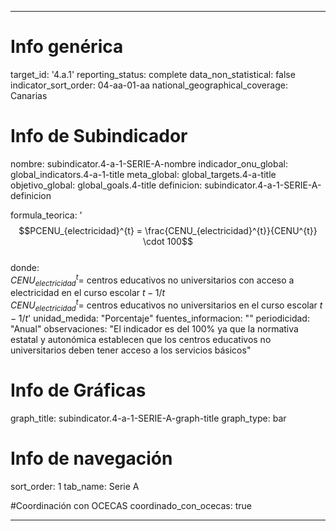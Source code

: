 ---

# Info genérica
target_id: '4.a.1'
reporting_status: complete
data_non_statistical: false
indicator_sort_order: 04-aa-01-aa
national_geographical_coverage: Canarias

# Info de Subindicador
nombre: subindicator.4-a-1-SERIE-A-nombre
indicador_onu_global: global_indicators.4-a-1-title
meta_global: global_targets.4-a-title
objetivo_global: global_goals.4-title
definicion: subindicator.4-a-1-SERIE-A-definicion

formula_teorica: '$$PCENU_{electricidad}^{t} = \frac{CENU_{electricidad}^{t}}{CENU^{t}} \cdot 100$$ <br>
donde: <br>
$CENU_{electricidad}^{t} =$ centros educativos no universitarios con acceso a electricidad en el curso escolar $t-1/t$ <br>
$CENU_{electricidad}^{t} =$ centros educativos no universitarios en el curso escolar $t-1/t$'
unidad_medida: "Porcentaje"
fuentes_informacion: ""
periodicidad: "Anual"
observaciones: "El indicador es del 100% ya que la normativa estatal y autonómica establecen que los centros educativos no universitarios deben tener acceso a los servicios básicos"

# Info de Gráficas
graph_title: subindicator.4-a-1-SERIE-A-graph-title
graph_type: bar

# Info de navegación
sort_order: 1
tab_name: Serie A

#Coordinación con OCECAS
coordinado_con_ocecas: true

---